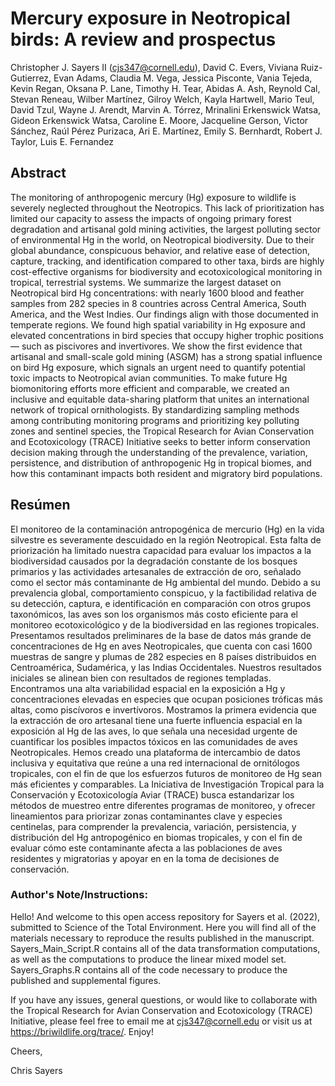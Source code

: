 # Mercury exposure in Neotropical birds: A review and prospectus

Christopher J. Sayers II (cjs347@cornell.edu), David C. Evers, Viviana Ruiz-Gutierrez, Evan Adams, Claudia M. Vega, Jessica Pisconte, Vania Tejeda, Kevin Regan, Oksana P. Lane, Timothy H. Tear, Abidas A. Ash, Reynold Cal, Stevan Reneau, Wilber Martínez, Gilroy Welch, Kayla Hartwell, Mario Teul, David Tzul, Wayne J. Arendt, Marvin A. Tórrez, Mrinalini Erkenswick Watsa, Gideon Erkenswick Watsa, Caroline E. Moore, Jacqueline Gerson, Victor Sánchez, Raúl Pérez Purizaca, Ari E. Martínez, Emily S. Bernhardt, Robert J. Taylor, Luis E. Fernandez

## Abstract
The monitoring of anthropogenic mercury (Hg) exposure to wildlife is severely neglected throughout the Neotropics. This lack of prioritization has limited our capacity to assess the impacts of ongoing primary forest degradation and artisanal gold mining activities, the largest polluting sector of environmental Hg in the world, on Neotropical biodiversity. Due to their global abundance, conspicuous behavior, and relative ease of detection, capture, tracking, and identification compared to other taxa, birds are highly cost-effective organisms for biodiversity and ecotoxicological monitoring in tropical, terrestrial systems. We summarize the largest dataset on Neotropical bird Hg concentrations: with nearly 1600 blood and feather samples from 282 species in 8 countries across Central America, South America, and the West Indies. Our findings align with those documented in temperate regions. We found high spatial variability in Hg exposure and elevated concentrations in bird species that occupy higher trophic positions — such as piscivores and invertivores. We show the first evidence that artisanal and small-scale gold mining (ASGM) has a strong spatial influence on bird Hg exposure, which signals an urgent need to quantify potential toxic impacts to Neotropical avian communities. To make future Hg biomonitoring efforts more efficient and comparable, we created an inclusive and equitable data-sharing platform that unites an international network of tropical ornithologists. By standardizing sampling methods among contributing monitoring programs and prioritizing key polluting zones and sentinel species, the Tropical Research for Avian Conservation and Ecotoxicology (TRACE) Initiative seeks to better inform conservation decision making through the understanding of the prevalence, variation, persistence, and distribution of anthropogenic Hg in tropical biomes, and how this contaminant impacts both resident and migratory bird populations.

## Resúmen
El monitoreo de la contaminación antropogénica de mercurio (Hg) en la vida silvestre es severamente descuidado en la región Neotropical. Esta falta de priorización ha limitado nuestra capacidad para evaluar los impactos a la biodiversidad causados por la degradación constante de los bosques primarios y las actividades artesanales de extracción de oro, señalado como el sector más contaminante de Hg ambiental del mundo. Debido a su prevalencia global, comportamiento conspicuo, y la factibilidad relativa de su detección, captura, e identificación en comparación con otros grupos taxonómicos, las aves son los organismos más costo eficiente para el monitoreo ecotoxicológico y de la biodiversidad en las regiones tropicales. Presentamos resultados preliminares de la base de datos más grande de concentraciones de Hg en aves Neotropicales, que cuenta con casi 1600 muestras de sangre y plumas de 282 especies en 8 países distribuidos en  Centroamérica, Sudamérica, y las Indias Occidentales. Nuestros resultados iniciales se alinean bien con resultados de regiones templadas. Encontramos una alta variabilidad espacial en la exposición a Hg y concentraciones elevadas en especies que ocupan posiciones tróficas más altas, como piscívoros e invertívoros. Mostramos la primera evidencia que la extracción de oro artesanal tiene una fuerte influencia espacial en la exposición al Hg de las aves, lo que señala una necesidad urgente de cuantificar los posibles impactos tóxicos en las comunidades de aves Neotropicales. Hemos creado una plataforma de intercambio de datos inclusiva y equitativa que reúne a una red internacional de ornitólogos tropicales, con el fin de  que los esfuerzos futuros de monitoreo de Hg sean más eficientes y comparables. La Iniciativa de Investigación Tropical para la Conservación y Ecotoxicología Aviar (TRACE) busca estandarizar los métodos de muestreo entre diferentes programas de monitoreo, y ofrecer lineamientos para priorizar zonas contaminantes clave y especies centinelas, para comprender la prevalencia, variación, persistencia, y distribución del Hg antropogénico en biomas tropicales, y con el fin de evaluar cómo este contaminante afecta a las poblaciones de aves residentes y migratorias y apoyar en en la toma de decisiones de conservación.

### Author's Note/Instructions:

Hello! And welcome to this open access repository for Sayers et al. (2022), submitted to Science of the Total Environment. Here you will find all of the materials necessary to reproduce the results published in the manuscript. Sayers_Main_Script.R contains all of the data transformation computations, as well as the computations to produce the linear mixed model set. Sayers_Graphs.R contains all of the code necessary to produce the published and supplemental figures.

If you have any issues, general questions, or would like to collaborate with the Tropical Research for Avian Conservation and Ecotoxicology (TRACE) Initiative, please feel free to email me at cjs347@cornell.edu or visit us at https://briwildlife.org/trace/. Enjoy!

Cheers,

Chris Sayers
